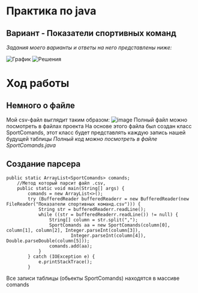 # Практика по java
## Вариант - Показатели спортивных команд

*Задания моего варианты и ответы на него представлены ниже:*

![График](https://github.com/korm445/java-project/assets/152654984/3a3c08f4-512f-4cbe-a870-614c2fd43bff)
![Решения](https://github.com/korm445/java-project/assets/152654984/c2d0f583-0485-4daf-a9c7-c58f185f361f)

# Ход работы
## Немного о файле 
Мой csv-файл выглядит таким образом: ![image](https://github.com/korm445/java-project/assets/152654984/70135726-55ab-40e1-9912-eaba72d0f2e8)
Полный файл можно посмотреть в файлах проекта
На основе этого файла был создан класс SportComands, этот класс будет представлять каждую запись нашей будущей таблицы
*Полный код можно посмотреть в файле SportComands.java*

## Создание парсера 
```
public static ArrayList<SportComands> comands;
    //Метод который парсит файл .csv,
    public static void main(String[] args) {
        comands = new ArrayList<>();
        try (BufferedReader bufferedReaderr = new BufferedReader(new FileReader("Показатели спортивных команд.csv"))) {
            String str = bufferedReaderr.readLine();
            while ((str = bufferedReaderr.readLine()) != null) {
                String[] column = str.split(",");
                SportComands aa = new SportComands(column[0], column[1], column[2], Integer.parseInt(column[3]),
                        Integer.parseInt(column[4]), Double.parseDouble(column[5]));
                comands.add(aa);
            }
        } catch (IOException e) {
            e.printStackTrace();
        }
```
Все записи таблицы (обьекты SportComands) находятся в массиве comands





